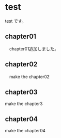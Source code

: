 <!-- readme.md -->

# test
 test です。
## chapter01
　chapter01追加しました。
## chapter02
　make the chapter02
## chapter03
 make the chapter3

 ## chapter04
  make the chapter04
  